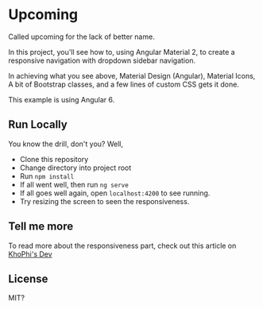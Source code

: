# Upcoming

Called upcoming for the lack of better name.

In this project, you'll see how to, using Angular Material 2, to create a responsive navigation with dropdown sidebar navigation.

In achieving what you see above, Material Design (Angular), Material Icons, A bit of Bootstrap classes, and a few lines of custom CSS gets it done.

This example is using Angular 6.

## Run Locally

You know the drill, don't you? Well,

 - Clone this repository
 - Change directory into project root
 - Run `npm install`
 - If all went well, then run `ng serve`
 - If all goes well again, open `localhost:4200` to see running.
 - Try resizing the screen to seen the responsiveness.

## Tell me more

To read more about the responsiveness part, check out this article on [KhoPhi's Dev](https://blog.khophi.co)

## License

MIT?